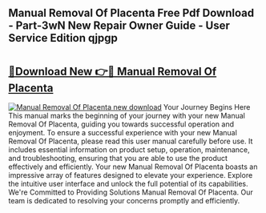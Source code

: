 ## Manual Removal Of Placenta Free Pdf Download - Part-3wN New Repair Owner Guide - User Service Edition qjpgp

# <h2><a href="http://cf27590.oget.top/?id=Manual+Removal+Of+Placenta">🔗Download New 👉🔴 Manual Removal Of Placenta</a></h2>

[![Manual Removal Of Placenta new download](https://i.imgur.com/5g1atiW.png)](http://cf27590.oget.top/?id=Manual+Removal+Of+Placenta)
Your Journey Begins Here This manual marks the beginning of your journey with your new Manual Removal Of Placenta, guiding you towards successful operation and enjoyment. To ensure a successful experience with your new Manual Removal Of Placenta, please read this user manual carefully before use. It includes essential information on product setup, operation, maintenance, and troubleshooting, ensuring that you are able to use the product effectively and efficiently. Your new Manual Removal Of Placenta boasts an impressive array of features designed to elevate your experience. Explore the intuitive user interface and unlock the full potential of its capabilities. We're Committed to Providing Solutions Manual Removal Of Placenta. Our team is dedicated to resolving your concerns promptly and efficiently.
